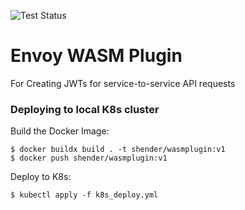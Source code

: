 ![Test Status](https://github.com/henders/writing-an-envoy-wasm-plugin/actions/workflows/test.yml/badge.svg)

# Envoy WASM Plugin
For Creating JWTs for service-to-service API requests

### Deploying to local K8s cluster

Build the Docker Image:
```shell
$ docker buildx build . -t shender/wasmplugin:v1
$ docker push shender/wasmplugin:v1
```

Deploy to K8s:
```shell
$ kubectl apply -f k8s_deploy.yml
```
